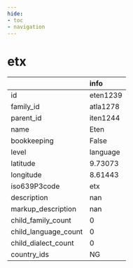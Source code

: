 ```yaml
---
hide:
- toc
- navigation
---
```

# etx
|                      | info     |
|:---------------------|:---------|
| id                   | eten1239 |
| family_id            | atla1278 |
| parent_id            | iten1244 |
| name                 | Eten     |
| bookkeeping          | False    |
| level                | language |
| latitude             | 9.73073  |
| longitude            | 8.61443  |
| iso639P3code         | etx      |
| description          | nan      |
| markup_description   | nan      |
| child_family_count   | 0        |
| child_language_count | 0        |
| child_dialect_count  | 0        |
| country_ids          | NG       |